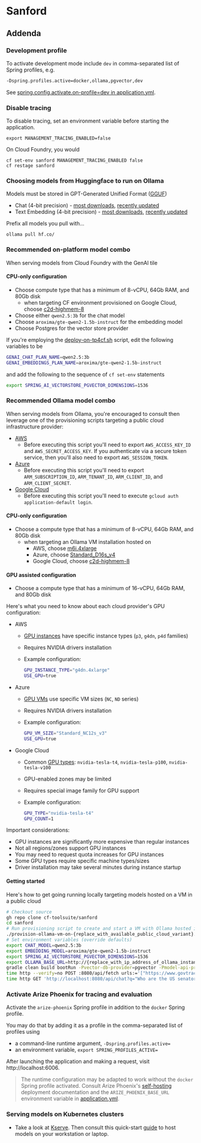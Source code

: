 # Sanford

## Addenda

### Development profile

To activate development mode include `dev` in comma-separated list of Spring profiles, e.g.

```bash
-Dspring.profiles.active=docker,ollama,pgvector,dev
```

See [spring.config.activate.on-profile=dev in application.yml](../src/main/resources/application.yml).

### Disable tracing

To disable tracing, set an environment variable before starting the application.

```commandline
export MANAGEMENT_TRACING_ENABLED=false
```

On Cloud Foundry, you would

```commandline
cf set-env sanford MANAGEMENT_TRACING_ENABLED false
cf restage sanford
```

### Choosing models from Huggingface to run on Ollama

Models must be stored in GPT-Generated Unified Format ([GGUF](https://gguf.io/))

* Chat (4-bit precision) - [most downloads](https://huggingface.co/models?other=4-bit&sort=downloads), [recently updated](https://huggingface.co/models?other=4-bit&sort=modified&search=GGUF)
* Text Embedding (4-bit precision) - [most downloads](https://huggingface.co/models?other=text-embeddings-inference&sort=downloads&search=GGUF), [recently updated](https://huggingface.co/models?other=text-embeddings-inference&sort=modified&search=GGUF)

Prefix all models you pull with...

```commandline
ollama pull hf.co/
```

### Recommended on-platform model combo

When serving models from Cloud Foundry with the GenAI tile

#### CPU-only configuration

* Choose compute type that has a minimum of 8-vCPU, 64Gb RAM, and 80Gb disk
  * when targeting CF environment provisioned on Google Cloud, choose [c2d-highmem-8](https://cloud.google.com/compute/docs/compute-optimized-machines#c2d-high-mem)
* Choose either `qwen2.5:3b` for the chat model
* Choose `aroxima/gte-qwen2-1.5b-instruct` for the embedding model
* Choose Postgres for the vector store provider

If you're employing the [deploy-on-tp4cf.sh](../scripts/deploy-on-tp4cf.sh) script, edit the following variables to be

```bash
GENAI_CHAT_PLAN_NAME=qwen2.5:3b
GENAI_EMBEDDINGS_PLAN_NAME=aroxima/gte-qwen2-1.5b-instruct
```

and add the following to the sequence of `cf set-env` statements

```bash
export SPRING_AI_VECTORSTORE_PGVECTOR_DIMENSIONS=1536
```

### Recommended Ollama model combo

When serving models from Ollama, you're encouraged to consult then leverage one of the provisioning scripts targeting a public cloud infrastructure provider:

* [AWS](../scripts/provision-ollama-vm-on-aws.sh)
  * Before executing this script you'll need to export `AWS_ACCESS_KEY_ID` and `AWS_SECRET_ACCESS_KEY`.  If you authenticate via a secure token service, then you'll also need to export `AWS_SESSION_TOKEN`.
* [Azure](../scripts/provision-ollama-vm-on-azure.sh)
  * Before executing this script you'll need to export `ARM_SUBSCRIPTION_ID`, `ARM_TENANT_ID`, `ARM_CLIENT_ID`, and `ARM_CLIENT_SECRET`.
* [Google Cloud](../scripts/provision-ollama-vm-on-googlecloud.sh)
  * Before executing this script you'll need to execute `gcloud auth application-default login`.

#### CPU-only configuration

* Choose a compute type that has a minimum of 8-vCPU, 64Gb RAM, and 80Gb disk
  * when targeting an Ollama VM installation hosted on
    * AWS, choose [m6i.4xlarge](https://aws.amazon.com/ec2/instance-types/#general-purpose)
    * Azure, choose [Standard_D16s_v4](https://learn.microsoft.com/en-us/azure/virtual-machines/sizes/general-purpose/dsv4-series?tabs=sizebasic#sizes-in-series)
    * Google Cloud, choose [c2d-highmem-8](https://cloud.google.com/compute/docs/compute-optimized-machines#c2d-high-mem)

#### GPU assisted configuration

* Choose a compute type that has a minimum of 16-vCPU, 64Gb RAM, and 80Gb disk

Here's what you need to know about each cloud provider's GPU configuration:

* AWS
  * [GPU instances](https://aws.amazon.com/ec2/instance-types/) have specific instance types (`p3`, `g4dn`, `p4d` families)
  * Requires NVIDIA drivers installation
  * Example configuration:

    ```bash
    GPU_INSTANCE_TYPE="g4dn.4xlarge"
    USE_GPU=true
    ```

* Azure
  * [GPU VMs](https://learn.microsoft.com/en-us/azure/virtual-machines/sizes/overview?tabs=breakdownseries%2Cgeneralsizelist%2Ccomputesizelist%2Cmemorysizelist%2Cstoragesizelist%2Cgpusizelist%2Cfpgasizelist%2Chpcsizelist#gpu-accelerated) use specific VM sizes (`NC`, `ND` series)
  * Requires NVIDIA drivers installation
  * Example configuration:

    ```bash
    GPU_VM_SIZE="Standard_NC12s_v3"
    USE_GPU=true
    ```

* Google Cloud
  * Common [GPU types](https://cloud.google.com/compute/docs/gpus): `nvidia-tesla-t4`, `nvidia-tesla-p100`, `nvidia-tesla-v100`
  * GPU-enabled zones may be limited
  * Requires special image family for GPU support
  * Example configuration:

    ```bash
    GPU_TYPE="nvidia-tesla-t4"
    GPU_COUNT=1
    ```

Important considerations:

* GPU instances are significantly more expensive than regular instances
* Not all regions/zones support GPU instances
* You may need to request quota increases for GPU instances
* Some GPU types require specific machine types/sizes
* Driver installation may take several minutes during instance startup

#### Getting started

Here's how to get going running locally targeting models hosted on a VM in a public cloud

```bash
# Checkout source
gh repo clone cf-toolsuite/sanford
cd sanford
# Run provisioning script to create and start a VM with Ollama hosted in [ aws|azure|googlecloud ]
./provision-ollama-vm-on-{replace_with_available_public_cloud_variant}.sh create
# Set environment variables (override defaults)
export CHAT_MODEL=qwen2.5:3b
export EMBEDDING_MODEL=aroxima/gte-qwen2-1.5b-instruct
export SPRING_AI_VECTORSTORE_PGVECTOR_DIMENSIONS=1536
export OLLAMA_BASE_URL=http://{replace_with_ip_address_of_ollama_instance}:11434
gradle clean build bootRun -Pvector-db-provider=pgvector -Pmodel-api-provider=ollama -Dspring.profiles.active=docker,ollama,pgvector,dev
time http --verify=no POST :8080/api/fetch urls:='["https://www.govtrack.us/api/v2/role?current=true&role_type=senator"]'  
time http GET 'http://localhost:8080/api/chat?q="Who are the US senators from Washington?"&f[state]="WA"&f[gender]="female"'
```

### Activate Arize Phoenix for tracing and evaluation

Activate the `arize-phoenix` Spring profile in addition to the `docker` Spring profile.

You may do that by adding it as a profile in the comma-separated list of profiles using

* a command-line runtime argument, `-Dspring.profiles.active=` 
* an environment variable, `export SPRING_PROFILES_ACTIVE=`

After launching the application and making a request, visit http://localhost:6006.

> The runtime configuration may be adapted to work without the `docker` Spring profile activated.  Consult Arize Phoenix's [self-hosting](https://docs.arize.com/phoenix/deployment) deployment documentation and the `ARIZE_PHOENIX_BASE_URL` environment variable in [application.yml](../src/main/resources/application.yml).

### Serving models on Kubernetes clusters

* Take a look at [Kserve](https://kserve.github.io/kserve/).  Then consult this quick-start [guide](KSERVE.md) to host models on your workstation or laptop.